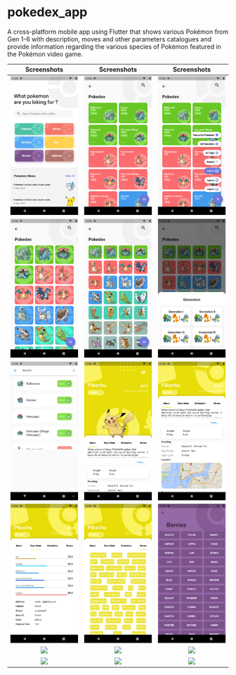 # pokedex_app
 A cross-platform mobile app using Flutter that shows various Pokémon from Gen 1-6 with description, moves and other parameters catalogues and provide information regarding the various species of Pokémon featured in the Pokémon video game.

Screenshots               |  Screenshots  |  Screenshots              
:-------------------------:|:-------------------------:|:-------------------------:
![](https://github.com/nrd26/pokedex_app/blob/master/screenshots/1.png?raw=true)|![](https://github.com/nrd26/pokedex_app/blob/master/screenshots/2.png?raw=true)|![](https://github.com/nrd26/pokedex_app/blob/master/screenshots/3.png?raw=true)
![](https://github.com/nrd26/pokedex_app/blob/master/screenshots/4.png?raw=true)|![](https://github.com/nrd26/pokedex_app/blob/master/screenshots/5.png?raw=true)|![](https://github.com/nrd26/pokedex_app/blob/master/screenshots/6.png?raw=true)
![](https://github.com/nrd26/pokedex_app/blob/master/screenshots/7.png?raw=true)|![](https://github.com/nrd26/pokedex_app/blob/master/screenshots/8.png?raw=true)|![](https://github.com/nrd26/pokedex_app/blob/master/screenshots/9.png?raw=true)
![](https://github.com/nrd26/pokedex_app/blob/master/screenshots/10.png?raw=true)|![](https://github.com/nrd26/pokedex_app/blob/master/screenshots/11.png?raw=true)|![](https://github.com/nrd26/pokedex_app/blob/master/screenshots/12.png?raw=true)
![](https://github.com/nrd26/pokedex_app/blob/master/screenshots/13.png?raw=true)|![](https://github.com/nrd26/pokedex_app/blob/master/screenshots/14.png?raw=true)|![](https://github.com/nrd26/pokedex_app/blob/master/screenshots/15.png?raw=true)
![](https://github.com/nrd26/pokedex_app/blob/master/screenshots/16.png?raw=true)|![](https://github.com/nrd26/pokedex_app/blob/master/screenshots/17.png?raw=true)|![](https://github.com/nrd26/pokedex_app/blob/master/screenshots/18.png?raw=true)
